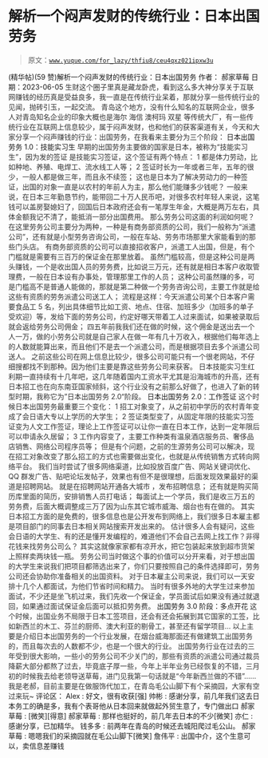 # 解析一个闷声发财的传统行业：日本出国劳务

> 原文：[`www.yuque.com/for_lazy/thfiu8/ceu4qxz021ipxw3u`](https://www.yuque.com/for_lazy/thfiu8/ceu4qxz021ipxw3u)

<ne-h2 id="77e1a83f" data-lake-id="77e1a83f"><ne-heading-ext><ne-heading-anchor></ne-heading-anchor><ne-heading-fold></ne-heading-fold></ne-heading-ext><ne-heading-content><ne-text id="ufae96992">(精华帖)(59 赞)解析一个闷声发财的传统行业：日本出国劳务</ne-text></ne-heading-content></ne-h2> <ne-p id="ub0f3b98d" data-lake-id="ub0f3b98d"><ne-text id="u33f01d16">作者： 郝家草莓</ne-text></ne-p> <ne-p id="uba0d3cd3" data-lake-id="uba0d3cd3"><ne-text id="u4b89badb">日期：2023-06-05</ne-text></ne-p> <ne-p id="ud75e6d7c" data-lake-id="ud75e6d7c"><ne-text id="ub71dfa73" style="color: rgb(51, 51, 51);">生财这个圈子里真是藏龙卧虎，看到这么多大神分享关于互联网赚钱的经历真是受益良多，我一直是在传统行业呆着，那就分享一些传统行业的见闻，抛砖引玉，一起交流。</ne-text></ne-p> <ne-p id="u3a167c9b" data-lake-id="u3a167c9b"><ne-text id="uc3cc69d6" style="color: rgb(51, 51, 51);">青岛这个地方，没有什么知名的互联网企业，很多人对青岛知名企业的印象大概也是海尔 海信 澳柯玛 双星 等传统大厂，有一些传统行业在互联网上信息较少，属于闷声发财，也和他们的获客渠道有关，今天和大家分享一个闷声赚钱的行业：出国劳务，在我看来主要分为三个阶段：</ne-text></ne-p> <ne-p id="udf87bdd4" data-lake-id="udf87bdd4"><ne-text id="u9de454a9" ne-bold="true">日本出国劳务 1.0：技能实习生</ne-text></ne-p> <ne-p id="u607b4423" data-lake-id="u607b4423"><ne-text id="u04a0abfc" style="color: rgb(51, 51, 51);">早期的出国劳务主要做的国家是日本，被称为“技能实习生”，因为发的签证 是技能实习签证，这个签证有两个特点：</ne-text></ne-p> <ne-p id="u3cba255b" data-lake-id="u3cba255b"><ne-text id="udd44eb85" style="color: rgb(51, 51, 51);">1 都是体力劳动，比如种地、养殖、电焊工、流水线工人等；</ne-text></ne-p> <ne-p id="ue0b01edd" data-lake-id="ue0b01edd"><ne-text id="u999c21bb" style="color: rgb(51, 51, 51);">2 签证时长为一年或者三年，五年的很少，一般人都是做三年，而且永不续签；</ne-text></ne-p> <ne-p id="ue33cfcfc" data-lake-id="ue33cfcfc"><ne-text id="u42357ddd" style="color: rgb(51, 51, 51);">这也是日本为了解决劳动力的一种签证，出国的对象一直是以农村的年前人为主，那么他们能赚多少钱呢？</ne-text></ne-p> <ne-p id="u94a56889" data-lake-id="u94a56889"><ne-text id="u3e29ce5f" style="color: rgb(51, 51, 51);">一般来说，在日本三年勤恳节约，能带回二十万人民币吧，对很多农村年轻人来说，这笔钱可以盖房娶媳妇了，回国后日本政府还会有一笔厚生年金，大概是两万左右，具体金额我记不清了，能抵消一部分出国费用。</ne-text></ne-p> <ne-p id="u4de95cc2" data-lake-id="u4de95cc2"><ne-text id="u7331dde8" style="color: rgb(51, 51, 51);">那么劳务公司这面的利润如何呢？在这里劳务公司主要分为两种，一种是有商务部资质的公司，我们一般称为“派遣公司”，还有就是小型劳务咨询公司，一般在车站、劳务市场那里大家能看到的那些门头店。</ne-text></ne-p> <ne-p id="ue31171b8" data-lake-id="ue31171b8"><ne-text id="u323f1c45" style="color: rgb(51, 51, 51);">有商务部资质的公司可以直接招收客户，派遣工人出国，但是，有个门槛就是需要有三百万的保证金在那里放着。</ne-text></ne-p> <ne-p id="u04c1bbb4" data-lake-id="u04c1bbb4"><ne-text id="u4816e05f" style="color: rgb(51, 51, 51);">虽然门槛较高，但是这种公司是两头赚钱，一个是收出国人员的劳务费，比如说三万元，还有就是相日本客户收取管理费，一般在日本设有办事处，管理那里工作的人员；</ne-text></ne-p> <ne-p id="u324377a9" data-lake-id="u324377a9"><ne-text id="u744e436d" style="color: rgb(51, 51, 51);">这种公司虽然赚的多，可是门槛高不是普通人能做的，那就是第二种做一个劳务咨询公司，主要工作就是给这些有资质的劳务派遣公司送工人；</ne-text></ne-p> <ne-p id="ueafc579f" data-lake-id="ueafc579f"><ne-text id="ub1df8838" style="color: rgb(51, 51, 51);">流程是这样：今天派遣公司某个日本客户需要食品工 5 名，列出具体细节比如工资、地点、住宿、加班多少（加班多的单子受欢迎）等，发给下面的劳务公司，约定好哪天带着工人过来面试，如果被录取后就会返给劳务公司佣金；</ne-text></ne-p> <ne-p id="ud2509c1b" data-lake-id="ud2509c1b"><ne-text id="ua25bd3ab" style="color: rgb(51, 51, 51);">四五年前我我们还在做的时候，这个佣金是送出去一个人一万，做的小劳务公司就是自己家人在做一年有几十万收入，根据他们每年选上的人数就能算出来，而且他们不是去一个派遣公司，而是根据项目去多个派遣公司送人。</ne-text></ne-p> <ne-p id="uf0a5e769" data-lake-id="uf0a5e769"><ne-text id="ua4a562f7" style="color: rgb(51, 51, 51);">之前这些公司在网上信息比较少，很多公司可能只有一个很老网站，不仔细搜都找不到那种。因为他们主要是靠这些劳务公司来获客。</ne-text></ne-p> <ne-p id="uf70dc345" data-lake-id="uf70dc345"><ne-text id="u952c99dc" style="color: rgb(51, 51, 51);">日本技能实习生红利期一直持续有十几年吧，这几年随着国内工资水平尤其是沿海城市的升高，还有日本招工也在向东南亚国家倾斜，这个行业没有之前那么好做了，也进入了新的转型时期，我称它为”日本出国劳务 2.0“阶段。</ne-text></ne-p> <ne-p id="u323ef33f" data-lake-id="u323ef33f"><ne-text id="u5dd009b3" ne-bold="true">日本出国劳务 2.0：工作签证</ne-text></ne-p> <ne-p id="ud650c317" data-lake-id="ud650c317"><ne-text id="u60e98101" style="color: rgb(51, 51, 51);">这个时候日本出国劳务最重要三个变化：</ne-text></ne-p> <ne-p id="u88916745" data-lake-id="u88916745"><ne-text id="u99305543" style="color: rgb(51, 51, 51);">1 招工对象变了，从之前初中学历的农村青年变成了会日语大专以上学历的大学生；</ne-text></ne-p> <ne-p id="u87ef89dd" data-lake-id="u87ef89dd"><ne-text id="ua4fd1ce9" style="color: rgb(51, 51, 51);">2 签证类型变了，从固定年限的技能实习签证变为人文工作签证，理论上工作签证可以让你一直在日本工作，达到一定年限后可以申请永久居留；</ne-text></ne-p> <ne-p id="udbd875ce" data-lake-id="udbd875ce"><ne-text id="u5c12bd44" style="color: rgb(51, 51, 51);">3 工作内容变了，主要工作种类有温泉酒店服务员、奢侈品店销售、网络公司程序员等；</ne-text></ne-p> <ne-p id="u147c7fc7" data-lake-id="u147c7fc7"><ne-text id="u0e5327ef" style="color: rgb(51, 51, 51);">但是有个问题，之前的生源劳务公司可以解决，现在招工对象改变了那么招工的方式也需要做出变化，也就是从传统销售方式转向网络平台。</ne-text></ne-p> <ne-p id="u949c1fd9" data-lake-id="u949c1fd9"><ne-text id="u6c6dd3d3" style="color: rgb(51, 51, 51);">我们当时尝试了很多网络渠道，比如投放百度广告、网站关键词优化、QQ 群发广告、贴吧论坛发帖子，效果也有但不是很理想，后面发现效果最好的渠道是招聘网站。</ne-text></ne-p> <ne-p id="u77a8b904" data-lake-id="u77a8b904"><ne-text id="u4aeb0176" style="color: rgb(51, 51, 51);">就是在招聘网站开通各大城市 ，发布招聘信息；</ne-text></ne-p> <ne-p id="ub083852e" data-lake-id="ub083852e"><ne-text id="u9432a090" style="color: rgb(51, 51, 51);">还有就是购买简历库里面的简历，安排销售人员打电话；</ne-text></ne-p> <ne-p id="u74c234c1" data-lake-id="u74c234c1"><ne-text id="ub64c8b24" style="color: rgb(51, 51, 51);">每面试上一个学员，我们是收三万五的劳务费，后面大概调整成三万了因为山东其它城市威海、烟台也有在做的。</ne-text></ne-p> <ne-p id="u604b42d9" data-lake-id="u604b42d9"><ne-text id="u564c805b" style="color: rgb(51, 51, 51);">其实日本招工方面的是免费的，很多信息也是公开发布到网络上，我们很多日本雇主都是项目部门的同事去日本相关网站搜索开发出来的。</ne-text></ne-p> <ne-p id="ud7227de0" data-lake-id="ud7227de0"><ne-text id="u581af7bc" style="color: rgb(51, 51, 51);">估计很多人会有疑问，这些会日语的大学生、有的还是懂开发编程的，难道他们不会自己去网上找工作？非得花钱来找劳务公司么？</ne-text></ne-p> <ne-p id="u4dc57cc1" data-lake-id="u4dc57cc1"><ne-text id="ub7ded3c8" style="color: rgb(51, 51, 51);">其实这就像家家都有凉开水，把它包装起来放到超市货架上照样卖两块钱一瓶。</ne-text></ne-p> <ne-p id="u340857c8" data-lake-id="u340857c8"><ne-text id="u7fc35f50" style="color: rgb(51, 51, 51);">劳务公司当时做这个事的价值可以分开来看，对于想出国的大学生来说我们把项目都筛选出来了，你们只要按照自己的条件选择即可，劳务公司还会协助你准备相关的出国资料。</ne-text></ne-p> <ne-p id="u9b254c34" data-lake-id="u9b254c34"><ne-text id="u0db32dac" style="color: rgb(51, 51, 51);">对于日本雇主公司来说，我们可以一天安排十几个人都面试，为他们节省时间和精力。</ne-text></ne-p> <ne-p id="uadf2c8c7" data-lake-id="uadf2c8c7"><ne-text id="u664ad942" style="color: rgb(51, 51, 51);">当时有很多外地的大学生过来参加面试，不少还是坐飞机过来，我们先收一个保证金，学员面试后如果没有通过就退回，如果通过面试保证金后面可以抵扣劳务费。</ne-text></ne-p> <ne-p id="u29937ee1" data-lake-id="u29937ee1"><ne-text id="u39f182ac" ne-bold="true">出国劳务 3.0 阶段：多点开花</ne-text></ne-p> <ne-p id="ue342df29" data-lake-id="ue342df29"><ne-text id="uc9eae80a" style="color: rgb(51, 51, 51);">这个时候，出国业务不局限于日本工签项目，还会有还会拓展到其它国家的工签，比如新西兰的木工、芬兰的厨师、澳大利亚的剔骨工，甚至还有留学项目...</ne-text></ne-p> <ne-p id="uc59b0de2" data-lake-id="uc59b0de2"><ne-text id="u36cfb9cf" style="color: rgb(51, 51, 51);">以上主要是介绍日本出国劳务的一个行业发展，在烟台威海那面还有做建筑工出国劳务的，而且每次去的人数都不少，也是一个很大的行业。</ne-text></ne-p> <ne-p id="uf6916f64" data-lake-id="uf6916f64"><ne-text id="u06da7c11" style="color: rgb(51, 51, 51);">出国劳务行业在过去的三年受到很大影响，一些小的劳务公司不少关门的，那些有资质的派遣公司通过裁员降薪大部分都熬了过去，毕竟底子厚一些，今年上半年业务已经恢复的不错，三月初的时候我去给老领导送草莓，进门见我第一句话就是“今年新西兰做的不错”......</ne-text></ne-p> <ne-p id="u788bb5b5" data-lake-id="u788bb5b5"><ne-text id="ubad71324" style="color: rgb(51, 51, 51);">我是老郝，目前主要是在做服饰代加工，在青岛毛公山脚下有个采摘园，大家有空过来玩~</ne-text></ne-p> <ne-hole id="uc1342579" data-lake-id="uc1342579"><ne-card data-card-name="hr" data-card-type="block" id="Rrwql" data-event-boundary="card"><ne-p id="ub66df6fb" data-lake-id="ub66df6fb"><ne-text id="uf7c80b26">评论区：</ne-text></ne-p> <ne-p id="u7b625b0c" data-lake-id="u7b625b0c"><ne-text id="u70e09023">Alex : 好文，很有收获[强]</ne-text> <ne-text id="u323f3782">帅彬 : 感谢分享，前几年我们这去日本务工的确是多，我有个表哥他从日本回来就做起外贸生意了，专门做出口</ne-text> <ne-text id="u891acad7">郝家草莓 : [微笑][得意]</ne-text> <ne-text id="u8b30f0d0">郝家草莓 : 那样也挺好的，前几年去日本的不少[微笑]</ne-text> <ne-text id="u9b64bb2f">亦仁 : 感谢分享，已加精华。</ne-text> <ne-text id="u9271d825">钱多多 : 前两年在青岛的时候还去城阳爬过毛公山。</ne-text> <ne-text id="uf0a00b63">郝家草莓 : 嗯嗯我们的采摘园就在毛公山脚下[微笑]</ne-text> <ne-text id="u0cbfab56">詹伟平 : 出国中介，这个生意可以，卖信息差赚钱</ne-text></ne-p></ne-card></ne-hole>